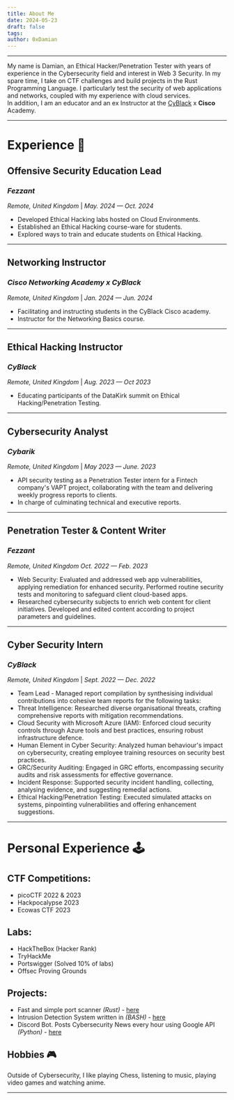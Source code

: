 ```yaml
---
title: About Me
date: 2024-05-23
draft: false
tags:
author: 0xDamian
---
```

---
My name is Damian, an Ethical Hacker/Penetration Tester with years of experience in the Cybersecurity field and interest in Web 3 Security. In my spare time, I take on CTF challenges and build projects in the Rust Programming Language. I particularly test the security of web applications and networks, coupled with my experience with cloud services.  
In addition, I am an educator and an ex Instructor at the [CyBlack](https://twitter.com/Cyblackorg?ref=damnsec.com) x **Cisco** Academy.

---
# Experience 🏢

## Offensive Security Education Lead
### _Fezzant_
_Remote, United Kingdom_ | _May. 2024 — Oct. 2024_

- Developed Ethical Hacking labs hosted on Cloud Environments.
- Established an Ethical Hacking course-ware for students.
- Explored ways to train and educate students on Ethical Hacking.
---
## Networking Instructor
### _Cisco Networking Academy x CyBlack_
_Remote, United Kingdom_ | _Jan. 2024 — Jun. 2024_

-   Facilitating and instructing students in the CyBlack Cisco academy.
-   Instructor for the Networking Basics course.
---
## Ethical Hacking Instructor
### _CyBlack_
_Remote, United Kingdom_ | _Aug. 2023 — Oct 2023_

-   Educating participants of the DataKirk summit on Ethical Hacking/Penetration Testing. 
---
## Cybersecurity Analyst
### _Cybarik_
_Remote, United Kingdom_ | _May 2023 — June. 2023_  
-   API security testing as a Penetration Tester intern for a Fintech company's VAPT project, collaborating with the team and delivering weekly progress reports to clients.
-   In charge of culminating technical and executive reports.
---

## Penetration Tester & Content Writer
### _Fezzant_
_Remote, United Kingdom Oct. 2022 — Feb. 2023_

-   Web Security: Evaluated and addressed web app vulnerabilities, applying remediation for enhanced security. Performed routine security tests and monitoring to safeguard client cloud-based apps.
-   Researched cybersecurity subjects to enrich web content for client initiatives. Developed and edited content according to project parameters and guidelines.  
---
## Cyber Security Intern
### _CyBlack_
_Remote, United Kingdom_ | _Sept. 2022 — Dec. 2022_

-   Team Lead - Managed report compilation by synthesising individual contributions into cohesive team reports for the following tasks:
-   Threat Intelligence: Researched diverse organisational threats, crafting comprehensive reports with mitigation recommendations.
-   Cloud Security with Microsoft Azure (IAM): Enforced cloud security controls through Azure tools and best practices, ensuring robust infrastructure defence.
-   Human Element in Cyber Security: Analyzed human behaviour's impact on cybersecurity, creating employee training resources on security best practices.
-   GRC/Security Auditing: Engaged in GRC efforts, encompassing security audits and risk assessments for effective governance.
-   Incident Response: Supported security incident handling, collecting, analysing evidence, and suggesting remedial actions.
-   Ethical Hacking/Penetration Testing: Executed simulated attacks on systems, pinpointing vulnerabilities and offering enhancement suggestions.

---

# Personal Experience 🕹️

## CTF Competitions:

-   picoCTF 2022 & 2023
-   Hackpocalypse 2023
-   Ecowas CTF 2023

## Labs:

-   HackTheBox (Hacker Rank)
-   TryHackMe
-   Portswigger (Solved 10% of labs)
-   Offsec Proving Grounds

## Projects:

-  Fast and simple port scanner *(Rust)* - [here](https://github.com/0xDamian/ip_sniffer)
-   Intrusion Detection System written in *(BASH)* - [here](https://github.com/0xDamian/ids)
-   Discord Bot. Posts Cybersecurity News every hour using Google API *(Python)* - [here](https://github.com/0xDamian/Discord-Bot-Template)

## Hobbies 🎮

Outside of Cybersecurity, I like playing Chess, listening to music, playing video games and watching anime.

---


